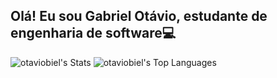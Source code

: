 ## Olá! Eu sou Gabriel Otávio, estudante de engenharia de software💻

![otaviobiel's Stats](https://github-readme-stats.vercel.app/api?username=otaviobiel&theme=midnight-purple&show_icons=true&hide_border=false&count_private=true)
![otaviobiel's Top Languages](https://github-readme-stats.vercel.app/api/top-langs/?username=otaviobiel&theme=midnight-purple&show_icons=true&hide_border=false&layout=pie)
